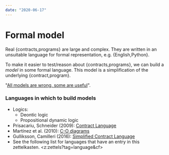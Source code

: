 ```yaml
---
date: "2020-06-17"
---
```


# Formal model

Real {contracts,programs} are large and complex.
They are written in an unsuitable language for formal representation, e.g. {English,Python}.

To make it easier to test/reason about {contracts,programs}, we can build a _model_ in some formal language. This model is a simplification of the underlying {contract,program}.

"[All models are wrong, some are useful](https://en.wikipedia.org/wiki/All_models_are_wrong)".


### Languages in which to build models

- Logics:
  - Deontic logic
  - Propositional dynamic logic
- Prisacariu, Schneider (2009): [Contract Language](http://www.cse.chalmers.se/~gersch/icail09.pdf)
- Martínez et al. (2010): [C-O diagrams](http://www.cse.chalmers.se/~gersch/scc2010.pdf)
- Gulliksson, Camilleri (2016): [Simplified Contract Language](http://publications.lib.chalmers.se/records/fulltext/243893/243893.pdf)
- See the following list for languages that have an entry in this zettelkasten. <z:zettels?tag=language&cf>
